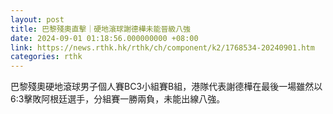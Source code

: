 ```yaml
---
layout: post
title: 巴黎殘奧直擊｜硬地滾球謝德樺未能晉級八強
date: 2024-09-01 01:18:56.000000000 +08:00
link: https://news.rthk.hk/rthk/ch/component/k2/1768534-20240901.htm
categories: rthk
---
```


巴黎殘奧硬地滾球男子個人賽BC3小組賽B組，港隊代表謝德樺在最後一場雖然以6:3擊敗阿根廷選手，分組賽一勝兩負，未能出線八強。
